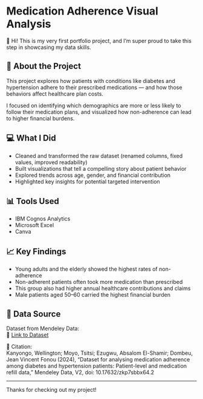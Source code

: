 # Medication Adherence Visual Analysis

👋 Hi! This is my very first portfolio project, and I’m super proud to take this step in showcasing my data skills.

## 🧠 About the Project
This project explores how patients with conditions like diabetes and hypertension adhere to their prescribed medications — and how those behaviors affect healthcare plan costs.

I focused on identifying which demographics are more or less likely to follow their medication plans, and visualized how non-adherence can lead to higher financial burdens.

## 💻 What I Did
- Cleaned and transformed the raw dataset (renamed columns, fixed values, improved readability)
- Built visualizations that tell a compelling story about patient behavior
- Explored trends across age, gender, and financial contribution
- Highlighted key insights for potential targeted intervention

## 📊 Tools Used
- IBM Cognos Analytics
- Microsoft Excel
- Canva

## 📈 Key Findings
- Young adults and the elderly showed the highest rates of non-adherence
- Non-adherent patients often took more medication than prescribed
- This group also had higher annual healthcare contributions and claims
- Male patients aged 50–60 carried the highest financial burden

## 📂 Data Source
Dataset from Mendeley Data:  
🔗 [Link to Dataset](https://data.mendeley.com/datasets/zkp7sbbx64/2)

📄 Citation:  
Kanyongo, Wellington; Moyo, Tsitsi; Ezugwu, Absalom El-Shamir; Dombeu, Jean Vincent Fonou (2024), “Dataset for analysing medication adherence among diabetes and hypertension patients: Patient-level and medication refill data,” Mendeley Data, V2, doi: 10.17632/zkp7sbbx64.2

---

Thanks for checking out my project!
